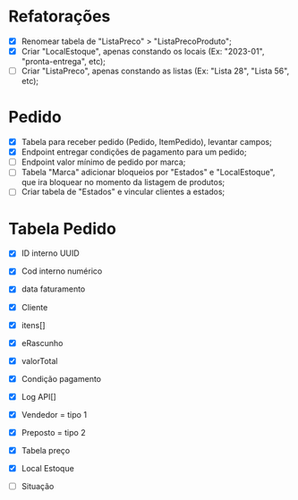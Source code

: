# Refatorações

- [x] Renomear tabela de "ListaPreco" > "ListaPrecoProduto";
- [x] Criar "LocalEstoque", apenas constando os locais (Ex: "2023-01", "pronta-entrega", etc);
- [ ] Criar "ListaPreco", apenas constando as listas (Ex: "Lista 28", "Lista 56", etc);

# Pedido

- [x] Tabela para receber pedido (Pedido, ItemPedido), levantar campos;
- [x] Endpoint entregar condições de pagamento para um pedido;
- [ ] Endpoint valor mínimo de pedido por marca;
- [ ] Tabela "Marca" adicionar bloqueios por "Estados" e "LocalEstoque", que ira bloquear no momento da listagem de produtos;
- [ ] Criar tabela de "Estados" e vincular clientes a estados;

# Tabela Pedido

- [x] ID interno UUID
- [x] Cod interno numérico
- [x] data faturamento
- [x] Cliente
- [x] itens[]
- [x] eRascunho
- [x] valorTotal
- [x] Condição pagamento
- [x] Log API[]
- [x] Vendedor = tipo 1
- [x] Preposto = tipo 2
- [x] Tabela preço
- [x] Local Estoque

- [ ] Situação
